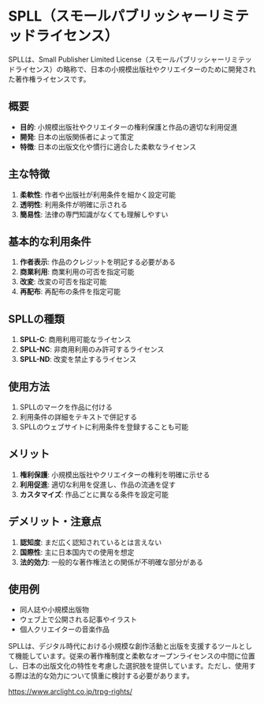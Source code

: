 # SPLL（スモールパブリッシャーリミテッドライセンス）

SPLLは、Small Publisher Limited License（スモールパブリッシャーリミテッドライセンス）の略称で、日本の小規模出版社やクリエイターのために開発された著作権ライセンスです。

## 概要

- **目的**: 小規模出版社やクリエイターの権利保護と作品の適切な利用促進
- **開発**: 日本の出版関係者によって策定
- **特徴**: 日本の出版文化や慣行に適合した柔軟なライセンス

## 主な特徴

1. **柔軟性**: 作者や出版社が利用条件を細かく設定可能
2. **透明性**: 利用条件が明確に示される
3. **簡易性**: 法律の専門知識がなくても理解しやすい

## 基本的な利用条件

1. **作者表示**: 作品のクレジットを明記する必要がある
2. **商業利用**: 商業利用の可否を指定可能
3. **改変**: 改変の可否を指定可能
4. **再配布**: 再配布の条件を指定可能

## SPLLの種類

1. **SPLL-C**: 商用利用可能なライセンス
2. **SPLL-NC**: 非商用利用のみ許可するライセンス
3. **SPLL-ND**: 改変を禁止するライセンス

## 使用方法

1. SPLLのマークを作品に付ける
2. 利用条件の詳細をテキストで併記する
3. SPLLのウェブサイトに利用条件を登録することも可能

## メリット

1. **権利保護**: 小規模出版社やクリエイターの権利を明確に示せる
2. **利用促進**: 適切な利用を促進し、作品の流通を促す
3. **カスタマイズ**: 作品ごとに異なる条件を設定可能

## デメリット・注意点

1. **認知度**: まだ広く認知されているとは言えない
2. **国際性**: 主に日本国内での使用を想定
3. **法的効力**: 一般的な著作権法との関係が不明確な部分がある

## 使用例

- 同人誌や小規模出版物
- ウェブ上で公開される記事やイラスト
- 個人クリエイターの音楽作品

SPLLは、デジタル時代における小規模な創作活動と出版を支援するツールとして機能しています。従来の著作権制度と柔軟なオープンライセンスの中間に位置し、日本の出版文化の特性を考慮した選択肢を提供しています。ただし、使用する際は法的な効力について慎重に検討する必要があります。

https://www.arclight.co.jp/trpg-rights/